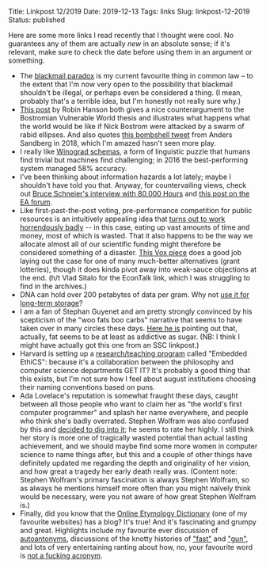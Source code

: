 Title: Linkpost 12/2019
Date: 2019-12-13
Tags: links
Slug: linkpost-12-2019
Status: published

Here are some more links I read recently that I thought were cool. No guarantees any of them are actually *new* in an absolute sense; if it's relevant, make sure to check the date before using them in an argument or something.

- The [blackmail paradox][blackmail] is my current favourite thing in common law – to the extent that I'm now very open to the possibility that blackmail shouldn't be illegal, or perhaps even be considered a thing. (I mean, probably that's a terrible idea, but I'm honestly not really sure why.)
- [This post][vulnerable] by Robin Hanson both gives a nice counterargument to the Bostromian Vulnerable World thesis and illustrates what happens what the world would be like if Nick Bostrom were attacked by a swarm of rabid ellipses. And also quotes [this bombshell tweet][sandberg] from Anders Sandberg in 2018, which I'm amazed hasn't seen more play.
- I really like [Winograd schemas][winograd], a form of linguistic puzzle that humans find trivial but machines find challenging; in 2016 the best-performing system managed 58% accuracy.
- I've been thinking about information hazards a lot lately; maybe I shouldn't have told you that. Anyway, for countervailing views, check out [Bruce Schneier's interview with 80,000 Hours][schneier] and [this post on the EA forum][tylenol].
- Like first-past-the-post voting, pre-performance competition for public resources is an intuitively appealing idea that [turns out to work horrendously badly][munger] -- in this case, eating up vast amounts of time and money, most of which is wasted. That it also happens to be the way we allocate almost all of our scientific funding might therefore be considered something of a disaster. [This Vox piece][lottery] does a good job laying out the case for one of many much-better alternatives (grant lotteries), though it does kinda pivot away into weak-sauce objections at the end. (h/t Vlad Sitalo for the EconTalk link, which I was struggling to find in the archives.)
- DNA can hold over 200 petabytes of data per gram. Why not [use it for long-term storage][dna]?
- I am a fan of Stephan Guyenet and am pretty strongly convinced by his scepticism of the "woo fats boo carbs" narrative that seems to have taken over in many circles these days. [Here he is][guyenet] pointing out that, actually, fat seems to be at least as addictive as sugar. (NB: I think I might have actually got this one from an SSC linkpost.)
- Harvard is setting up a [research/teaching program][ethics] called "Embedded EthiCS": because it's a collaboration between the philosophy and computer science departments GET IT? It's probably a good thing that this exists, but I'm not sure how I feel about august institutions choosing their naming conventions based on puns.
- Ada Lovelace's reputation is somewhat fraught these days, caught between all those people who want to claim her as "the world's first computer programmer" and splash her name everywhere, and people who think she's badly overrated. Stephen Wolfram was also confused by this and [decided to dig into it][wolfram]; he seems to rate her highly. I still think her story is more one of tragically wasted potential than actual lasting achievement, and we should maybe find some more women in computer science to name things after, but this and a couple of other things have definitely updated me regarding the depth and originality of her vision, and how great a tragedy her early death really was. (Content note: Stephen Wolfram's primary fascination is always Stephen Wolfram, so as always he mentions himself more often than you might naïvely think would be necessary, were you not aware of how great Stephen Wolfram is.)
- Finally, did you know that the [Online Etymology Dictionary][etymonline] (one of my favourite websites) has a blog? It's true! And it's fascinating and grumpy and great. Highlights include my favourite ever discussion of [autoantonyms][], discussions of the knotty histories of ["fast"][fast] and ["gun"][gun], and lots of very entertaining ranting about how, no, your favourite word is [not a fucking acronym][acronym].

[etymonline]: www.etymonline.com
[autoantonyms]: https://www.etymonline.com/columns/post/janus-words
[fast]: https://www.etymonline.com/columns/post/fast-company
[gun]: https://www.etymonline.com/columns/post/of-guns-and-gunsels
[acronym]: https://www.etymonline.com/columns/post/acronymphomania
[wolfram]: https://writings.stephenwolfram.com/2015/12/untangling-the-tale-of-ada-lovelace/
[candida]: https://www.nytimes.com/2019/04/06/health/drug-resistant-candida-auris.html
[munger]: https://www.econtalk.org/giving-away-money-an-economists-guide-to-political-life
[ethics]: https://embeddedethics.seas.harvard.edu/
[lottery]: https://www.vox.com/future-perfect/2019/1/18/18183939/science-funding-grant-lotteries-research
[dna]: https://www.sciencemag.org/news/2017/03/dna-could-store-all-worlds-data-one-room
[guyenet]: https://eatrx.com/why-are-some-people-carboholics/
[blackmail]: http://volokh.com/2012/08/21/blackmail/
[vulnerable]: https://www.overcomingbias.com/2018/11/vulnerable-world-hypothesis.html
[sandberg]: https://twitter.com/anderssandberg/status/1063732784055881728
[winograd]: https://cs.nyu.edu/faculty/davise/papers/WinogradSchemas/WSCollection.html
[schneier]: https://80000hours.org/podcast/episodes/bruce-schneier-security-secrets-and-surveillance/
[tylenol]: https://forum.effectivealtruism.org/posts/CoXauRRzWxtsjhsj6/terrorism-tylenol-and-dangerous-information
[absurd]: https://www.lesswrong.com/posts/Ga2HSwf9iQe64JwAa/why-is-the-future-so-absurd
[setbacks]: https://80000hours.org/2018/12/dealing-with-setbacks/
